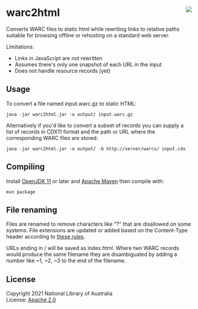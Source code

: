 warc2html <img src="warc2html.png" align="right">
=========

Converts WARC files to static html while rewriting links to relative paths suitable for browsing offline or rehosting
on a standard web server.

Limitations:

* Links in JavaScript are not rewritten
* Assumes there's only one snapshot of each URL in the input
* Does not handle resource records (yet)

Usage
-----

To convert a file named input.warc.gz to static HTML:

    java -jar warc2html.jar -o output/ input.warc.gz

Alternatively if you'd like to convert a subset of records you can supply a list of records in CDX11 format and the
path or URL where the corresponding WARC files are stored:

    java -jar warc2html.jar -o output/ -b http://server/warcs/ input.cdx

Compiling
---------

Install [OpenJDK 11](https://adoptium.net/) or later and [Apache Maven](https://maven.apache.org/) then compile with:

    mvn package

File renaming
-------------

Files are renamed to remove characters like "?" that are disallowed on some systems. File extensions are updated or added
based on the Content-Type header according to [these rules](resources/org/netpreserve/warc2html/forced.extensions).

URLs ending in / will be saved as index.html. Where two WARC records would produce the same filename they are
disambiguated by adding a number like ~1, ~2, ~3 to the end of the filename.

License
-------

Copyright 2021 National Library of Australia \
License: [Apache 2.0](LICENSE)
